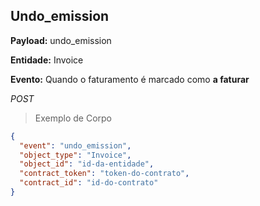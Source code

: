 ## Undo_emission

<strong>Payload:</strong> undo_emission

<strong>Entidade:</strong> Invoice

<strong>Evento:</strong>
Quando o faturamento é marcado como <strong>a faturar</strong>

<div class="api-endpoint">
  <div class="endpoint-data">
      <i class="label label-get">POST</i>
  </div>
</div>


> Exemplo de Corpo

```json
{
  "event": "undo_emission",
  "object_type": "Invoice",
  "object_id": "id-da-entidade",
  "contract_token": "token-do-contrato",
  "contract_id": "id-do-contrato"
}
```
